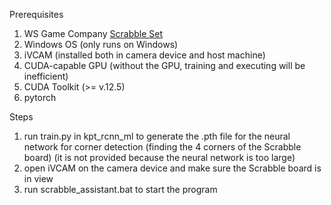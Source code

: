 Prerequisites  
1. WS Game Company [Scrabble Set](https://www.wsgamecompany.com/scrabble-deluxe-edition.html)
2. Windows OS (only runs on Windows)  
3. iVCAM (installed both in camera device and host machine)
4. CUDA-capable GPU (without the GPU, training and executing will be inefficient)
5. CUDA Toolkit (>= v.12.5)
6. pytorch
      
Steps  
1. run train.py in kpt_rcnn_ml to generate the .pth file for the neural network for corner detection (finding the 4 corners of the Scrabble board) (it is not provided because the neural network is too large)
2. open iVCAM on the camera device and make sure the Scrabble board is in view  
3. run scrabble_assistant.bat to start the program   
